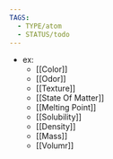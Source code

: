 ```yaml
---
TAGS:
  - TYPE/atom
  - STATUS/todo
---
```

- ex:
	- [[Color]]
	- [[Odor]]
	- [[Texture]]
	- [[State Of Matter]]
	- [[Melting Point]]
	- [[Solubility]]
	- [[Density]]
	- [[Mass]]
	- [[Volumr]]
